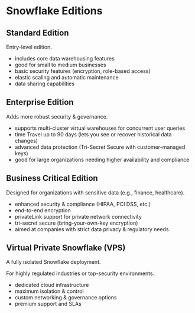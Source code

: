 # Snowflake Editions

## Standard Edition

Entry-level edition.

- includes core data warehousing features
- good for small to medium businesses
- basic security features (encryption, role-based access)
- elastic scaling and automatic maintenance
- data sharing capabilities

## Enterprise Edition

Adds more robust security & governance.

- supports multi-cluster virtual warehouses for concurrent user queries
- time Travel up to 90 days (lets you see or recover historical data changes)
- advanced data protection (Tri-Secret Secure with customer-managed keys)
- good for large organizations needing higher availability and compliance

## Business Critical Edition

Designed for organizations with sensitive data (e.g., finance, healthcare).

- enhanced security & compliance (HIPAA, PCI DSS, etc.)
- end-to-end encryption
- privateLink support for private network connectivity
- tri-secret secure (bring-your-own-key encryption)
- aimed at companies with strict data privacy & regulatory needs

## Virtual Private Snowflake (VPS)

A fully isolated Snowflake deployment.

For highly regulated industries or top-security environments.

- dedicated cloud infrastructure
- maximum isolation & control
- custom networking & governance options
- premium support and SLAs

